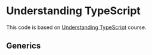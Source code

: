 # Understanding TypeScript

This code is based on [Understanding TypeScript](https://pro.academind.com/p/understanding-typescript) course.

## Generics
